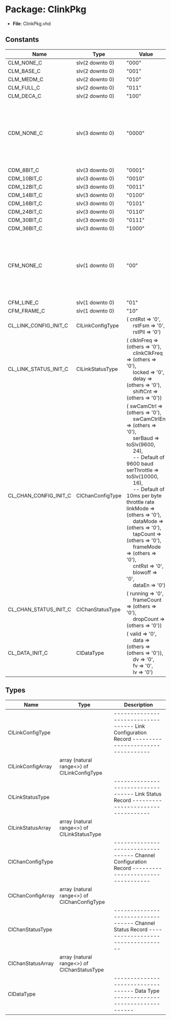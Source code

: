 # Package: ClinkPkg

- **File**: ClinkPkg.vhd
## Constants

| Name                  | Type             | Value                                                                                                                                                                                                                                                                                                                                                                                                                                                                                                                                                                                                                                                                                                                                                                                                                                                                                                                  | Description                                                                           |
| --------------------- | ---------------- | ---------------------------------------------------------------------------------------------------------------------------------------------------------------------------------------------------------------------------------------------------------------------------------------------------------------------------------------------------------------------------------------------------------------------------------------------------------------------------------------------------------------------------------------------------------------------------------------------------------------------------------------------------------------------------------------------------------------------------------------------------------------------------------------------------------------------------------------------------------------------------------------------------------------------- | ------------------------------------------------------------------------------------- |
| CLM_NONE_C            | slv(2 downto 0)  |  "000"                                                                                                                                                                                                                                                                                                                                                                                                                                                                                                                                                                                                                                                                                                                                                                                                                                                                                                                 |                                                                                       |
| CLM_BASE_C            | slv(2 downto 0)  |  "001"                                                                                                                                                                                                                                                                                                                                                                                                                                                                                                                                                                                                                                                                                                                                                                                                                                                                                                                 |                                                                                       |
| CLM_MEDM_C            | slv(2 downto 0)  |  "010"                                                                                                                                                                                                                                                                                                                                                                                                                                                                                                                                                                                                                                                                                                                                                                                                                                                                                                                 |                                                                                       |
| CLM_FULL_C            | slv(2 downto 0)  |  "011"                                                                                                                                                                                                                                                                                                                                                                                                                                                                                                                                                                                                                                                                                                                                                                                                                                                                                                                 |                                                                                       |
| CLM_DECA_C            | slv(2 downto 0)  |  "100"                                                                                                                                                                                                                                                                                                                                                                                                                                                                                                                                                                                                                                                                                                                                                                                                                                                                                                                 |                                                                                       |
| CDM_NONE_C            | slv(3 downto 0)  |  "0000"                                                                                                                                                                                                                                                                                                                                                                                                                                                                                                                                                                                                                                                                                                                                                                                                                                                                                                                | ----------------------------------  Data Modes ----------------------------------     |
| CDM_8BIT_C            | slv(3 downto 0)  |  "0001"                                                                                                                                                                                                                                                                                                                                                                                                                                                                                                                                                                                                                                                                                                                                                                                                                                                                                                                |                                                                                       |
| CDM_10BIT_C           | slv(3 downto 0)  |  "0010"                                                                                                                                                                                                                                                                                                                                                                                                                                                                                                                                                                                                                                                                                                                                                                                                                                                                                                                |                                                                                       |
| CDM_12BIT_C           | slv(3 downto 0)  |  "0011"                                                                                                                                                                                                                                                                                                                                                                                                                                                                                                                                                                                                                                                                                                                                                                                                                                                                                                                |                                                                                       |
| CDM_14BIT_C           | slv(3 downto 0)  |  "0100"                                                                                                                                                                                                                                                                                                                                                                                                                                                                                                                                                                                                                                                                                                                                                                                                                                                                                                                |                                                                                       |
| CDM_16BIT_C           | slv(3 downto 0)  |  "0101"                                                                                                                                                                                                                                                                                                                                                                                                                                                                                                                                                                                                                                                                                                                                                                                                                                                                                                                |                                                                                       |
| CDM_24BIT_C           | slv(3 downto 0)  |  "0110"                                                                                                                                                                                                                                                                                                                                                                                                                                                                                                                                                                                                                                                                                                                                                                                                                                                                                                                |                                                                                       |
| CDM_30BIT_C           | slv(3 downto 0)  |  "0111"                                                                                                                                                                                                                                                                                                                                                                                                                                                                                                                                                                                                                                                                                                                                                                                                                                                                                                                |                                                                                       |
| CDM_36BIT_C           | slv(3 downto 0)  |  "1000"                                                                                                                                                                                                                                                                                                                                                                                                                                                                                                                                                                                                                                                                                                                                                                                                                                                                                                                |                                                                                       |
| CFM_NONE_C            | slv(1 downto 0)  |  "00"                                                                                                                                                                                                                                                                                                                                                                                                                                                                                                                                                                                                                                                                                                                                                                                                                                                                                                                  | ----------------------------------  Framing Modes ----------------------------------  |
| CFM_LINE_C            | slv(1 downto 0)  |  "01"                                                                                                                                                                                                                                                                                                                                                                                                                                                                                                                                                                                                                                                                                                                                                                                                                                                                                                                  |                                                                                       |
| CFM_FRAME_C           | slv(1 downto 0)  |  "10"                                                                                                                                                                                                                                                                                                                                                                                                                                                                                                                                                                                                                                                                                                                                                                                                                                                                                                                  |                                                                                       |
| CL_LINK_CONFIG_INIT_C | ClLinkConfigType |  (       cntRst => '0',<br><span style="padding-left:20px">       rstFsm => '0',<br><span style="padding-left:20px">       rstPll => '0')                                                                                                                                                                                                                                                                                                                                                                                                                                                                                                                                                                                                                                                                                                                                                                              |                                                                                       |
| CL_LINK_STATUS_INIT_C | ClLinkStatusType |  (       clkInFreq      => (others => '0'),<br><span style="padding-left:20px">       clinkClkFreq   => (others => '0'),<br><span style="padding-left:20px">       locked         => '0',<br><span style="padding-left:20px">       delay          => (others => '0'),<br><span style="padding-left:20px">       shiftCnt       => (others => '0'))                                                                                                                                                                                                                                                                                                                                                                                                                                                                                                                                                                    |                                                                                       |
| CL_CHAN_CONFIG_INIT_C | ClChanConfigType |  (       swCamCtrl   => (others => '0'),<br><span style="padding-left:20px">       swCamCtrlEn => (others => '0'),<br><span style="padding-left:20px">       serBaud     => toSlv(9600,<br><span style="padding-left:20px"> 24),<br><span style="padding-left:20px">   -- Default of 9600 baud       serThrottle => toSlv(10000,<br><span style="padding-left:20px"> 16),<br><span style="padding-left:20px">  -- Default of 10ms per byte throttle rate       linkMode    => (others => '0'),<br><span style="padding-left:20px">       dataMode    => (others => '0'),<br><span style="padding-left:20px">       tapCount    => (others => '0'),<br><span style="padding-left:20px">       frameMode   => (others => '0'),<br><span style="padding-left:20px">       cntRst      => '0',<br><span style="padding-left:20px">       blowoff     => '0',<br><span style="padding-left:20px">       dataEn      => '0') |                                                                                       |
| CL_CHAN_STATUS_INIT_C | ClChanStatusType |  (       running    => '0',<br><span style="padding-left:20px">       frameCount => (others => '0'),<br><span style="padding-left:20px">       dropCount  => (others => '0'))                                                                                                                                                                                                                                                                                                                                                                                                                                                                                                                                                                                                                                                                                                                                          |                                                                                       |
| CL_DATA_INIT_C        | ClDataType       |  (       valid => '0',<br><span style="padding-left:20px">       data  => (others => (others => '0')),<br><span style="padding-left:20px">       dv    => '0',<br><span style="padding-left:20px">       fv    => '0',<br><span style="padding-left:20px">       lv    => '0')                                                                                                                                                                                                                                                                                                                                                                                                                                                                                                                                                                                                                                         |                                                                                       |
## Types

| Name              | Type                                         | Description                                                                                          |
| ----------------- | -------------------------------------------- | ---------------------------------------------------------------------------------------------------- |
| ClLinkConfigType  |                                              | ----------------------------------  Link Configuration Record ----------------------------------     |
| ClLinkConfigArray | array (natural range<>) of ClLinkConfigType  |                                                                                                      |
| ClLinkStatusType  |                                              | ----------------------------------  Link Status Record ----------------------------------            |
| ClLinkStatusArray | array (natural range<>) of ClLinkStatusType  |                                                                                                      |
| ClChanConfigType  |                                              | ----------------------------------  Channel Configuration Record ----------------------------------  |
| ClChanConfigArray | array (natural range<>) of ClChanConfigType  |                                                                                                      |
| ClChanStatusType  |                                              | ----------------------------------  Channel Status Record ----------------------------------         |
| ClChanStatusArray | array (natural range<>) of ClChanStatusType  |                                                                                                      |
| ClDataType        |                                              | ----------------------------------  Data Type ----------------------------------                     |
